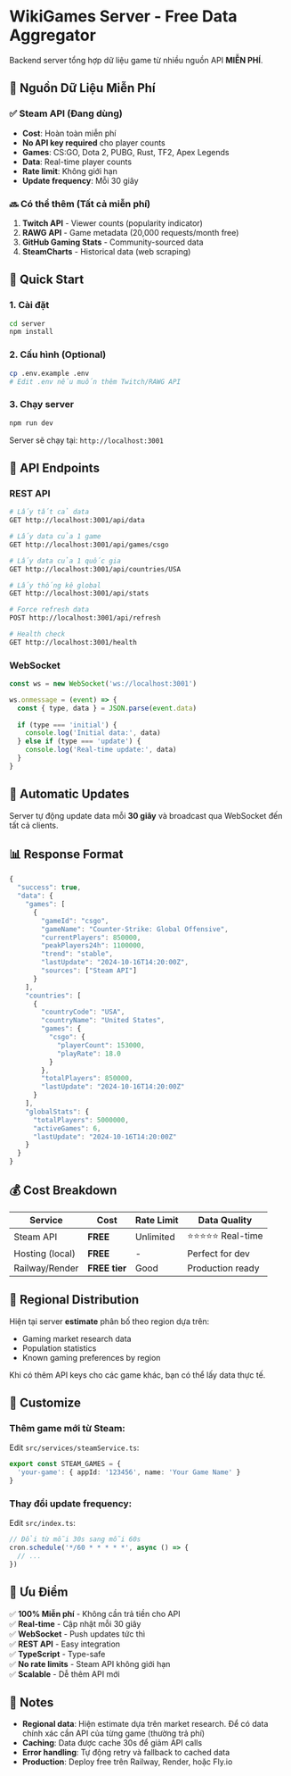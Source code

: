 # WikiGames Server - Free Data Aggregator

Backend server tổng hợp dữ liệu game từ nhiều nguồn API **MIỄN PHÍ**.

## 🎯 Nguồn Dữ Liệu Miễn Phí

### ✅ Steam API (Đang dùng)
- **Cost**: Hoàn toàn miễn phí
- **No API key required** cho player counts
- **Games**: CS:GO, Dota 2, PUBG, Rust, TF2, Apex Legends
- **Data**: Real-time player counts
- **Rate limit**: Không giới hạn
- **Update frequency**: Mỗi 30 giây

### 🔜 Có thể thêm (Tất cả miễn phí)

1. **Twitch API** - Viewer counts (popularity indicator)
2. **RAWG API** - Game metadata (20,000 requests/month free)
3. **GitHub Gaming Stats** - Community-sourced data
4. **SteamCharts** - Historical data (web scraping)

## 🚀 Quick Start

### 1. Cài đặt
```bash
cd server
npm install
```

### 2. Cấu hình (Optional)
```bash
cp .env.example .env
# Edit .env nếu muốn thêm Twitch/RAWG API
```

### 3. Chạy server
```bash
npm run dev
```

Server sẽ chạy tại: `http://localhost:3001`

## 📡 API Endpoints

### REST API

```bash
# Lấy tất cả data
GET http://localhost:3001/api/data

# Lấy data của 1 game
GET http://localhost:3001/api/games/csgo

# Lấy data của 1 quốc gia
GET http://localhost:3001/api/countries/USA

# Lấy thống kê global
GET http://localhost:3001/api/stats

# Force refresh data
POST http://localhost:3001/api/refresh

# Health check
GET http://localhost:3001/health
```

### WebSocket

```javascript
const ws = new WebSocket('ws://localhost:3001')

ws.onmessage = (event) => {
  const { type, data } = JSON.parse(event.data)
  
  if (type === 'initial') {
    console.log('Initial data:', data)
  } else if (type === 'update') {
    console.log('Real-time update:', data)
  }
}
```

## 🔄 Automatic Updates

Server tự động update data mỗi **30 giây** và broadcast qua WebSocket đến tất cả clients.

## 📊 Response Format

```typescript
{
  "success": true,
  "data": {
    "games": [
      {
        "gameId": "csgo",
        "gameName": "Counter-Strike: Global Offensive",
        "currentPlayers": 850000,
        "peakPlayers24h": 1100000,
        "trend": "stable",
        "lastUpdate": "2024-10-16T14:20:00Z",
        "sources": ["Steam API"]
      }
    ],
    "countries": [
      {
        "countryCode": "USA",
        "countryName": "United States",
        "games": {
          "csgo": {
            "playerCount": 153000,
            "playRate": 18.0
          }
        },
        "totalPlayers": 850000,
        "lastUpdate": "2024-10-16T14:20:00Z"
      }
    ],
    "globalStats": {
      "totalPlayers": 5000000,
      "activeGames": 6,
      "lastUpdate": "2024-10-16T14:20:00Z"
    }
  }
}
```

## 💰 Cost Breakdown

| Service | Cost | Rate Limit | Data Quality |
|---------|------|------------|--------------|
| Steam API | **FREE** | Unlimited | ⭐⭐⭐⭐⭐ Real-time |
| Hosting (local) | **FREE** | - | Perfect for dev |
| Railway/Render | **FREE tier** | Good | Production ready |

## 🎯 Regional Distribution

Hiện tại server **estimate** phân bố theo region dựa trên:
- Gaming market research data
- Population statistics
- Known gaming preferences by region

Khi có thêm API keys cho các game khác, bạn có thể lấy data thực tế.

## 🔧 Customize

### Thêm game mới từ Steam:

Edit `src/services/steamService.ts`:
```typescript
export const STEAM_GAMES = {
  'your-game': { appId: '123456', name: 'Your Game Name' }
}
```

### Thay đổi update frequency:

Edit `src/index.ts`:
```typescript
// Đổi từ mỗi 30s sang mỗi 60s
cron.schedule('*/60 * * * * *', async () => {
  // ...
})
```

## 🌟 Ưu Điểm

✅ **100% Miễn phí** - Không cần trả tiền cho API  
✅ **Real-time** - Cập nhật mỗi 30 giây  
✅ **WebSocket** - Push updates tức thì  
✅ **REST API** - Easy integration  
✅ **TypeScript** - Type-safe  
✅ **No rate limits** - Steam API không giới hạn  
✅ **Scalable** - Dễ thêm API mới

## 📝 Notes

- **Regional data**: Hiện estimate dựa trên market research. Để có data chính xác cần API của từng game (thường trả phí)
- **Caching**: Data được cache 30s để giảm API calls
- **Error handling**: Tự động retry và fallback to cached data
- **Production**: Deploy free trên Railway, Render, hoặc Fly.io
